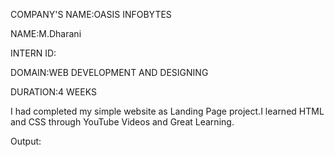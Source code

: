 COMPANY'S NAME:OASIS INFOBYTES

NAME:M.Dharani

INTERN ID:

DOMAIN:WEB DEVELOPMENT AND DESIGNING

DURATION:4 WEEKS

I had completed my simple website as Landing Page project.I learned HTML  and CSS through YouTube Videos and Great Learning.

Output:
